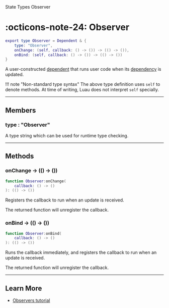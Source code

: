 <nav class="fusiondoc-api-breadcrumbs">
	<span>State</span>
	<span>Types</span>
	<span>Observer</span>
</nav>

<h1 class="fusiondoc-api-header" markdown>
	<span class="fusiondoc-api-icon" markdown>:octicons-note-24:</span>
	<span class="fusiondoc-api-name">Observer</span>
</h1>

```Lua
export type Observer = Dependent & {
	type: "Observer",
	onChange: (self, callback: () -> ()) -> (() -> ()),
	onBind: (self, callback: () -> ()) -> (() -> ())
}
```

A user-constructed [dependent](../dependent) that runs user code when its
[dependency](../dependency) is updated.

!!! note "Non-standard type syntax"
	The above type definition uses `self` to denote methods. At time of writing,
	Luau does not interpret `self` specially.

-----

## Members

<h3 markdown>
	type
	<span class="fusiondoc-api-type">
		: "Observer"
	</span>
</h3>

A type string which can be used for runtime type checking.

-----

## Methods

<h3 markdown>
	onChange
	<span class="fusiondoc-api-type">
		-> (() -> ())
	</span>
</h3>

```Lua
function Observer:onChange(
	callback: () -> ()
): (() -> ())
```

Registers the callback to run when an update is received. 

The returned function will unregister the callback.

<h3 markdown>
	onBind
	<span class="fusiondoc-api-type">
		-> (() -> ())
	</span>
</h3>

```Lua
function Observer:onBind(
	callback: () -> ()
): (() -> ())
```

Runs the callback immediately, and registers the callback to run when an update
is received.

The returned function will unregister the callback.

-----

## Learn More

- [Observers tutorial](../../../../tutorials/fundamentals/observers)